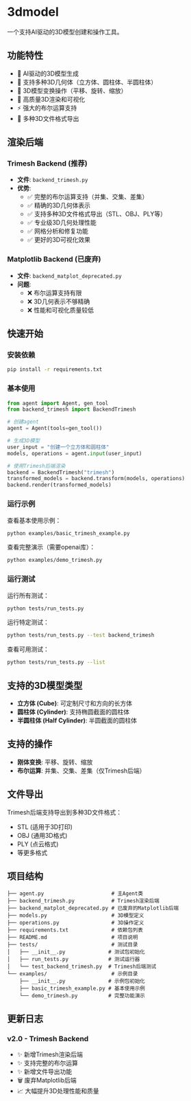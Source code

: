# 3dmodel

一个支持AI驱动的3D模型创建和操作工具。

## 功能特性

- 🤖 AI驱动的3D模型生成
- 🎯 支持多种3D几何体（立方体、圆柱体、半圆柱体）
- 🔧 3D模型变换操作（平移、旋转、缩放）
- 🎨 高质量3D渲染和可视化
- ⚡ 强大的布尔运算支持
- 📁 多种3D文件格式导出

## 渲染后端

### Trimesh Backend (推荐)
- **文件**: `backend_trimesh.py`
- **优势**:
  - ✅ 完整的布尔运算支持（并集、交集、差集）
  - ✅ 精确的3D几何体表示
  - ✅ 支持多种3D文件格式导出（STL、OBJ、PLY等）
  - ✅ 专业级3D几何处理性能
  - ✅ 网格分析和修复功能
  - ✅ 更好的3D可视化效果

### Matplotlib Backend (已废弃)
- **文件**: `backend_matplot_deprecated.py`
- **问题**:
  - ❌ 布尔运算支持有限
  - ❌ 3D几何表示不够精确
  - ❌ 性能和可视化质量较低

## 快速开始

### 安装依赖
```bash
pip install -r requirements.txt
```

### 基本使用

```python
from agent import Agent, gen_tool
from backend_trimesh import BackendTrimesh

# 创建agent
agent = Agent(tools=gen_tool())

# 生成3D模型
user_input = "创建一个立方体和圆柱体"
models, operations = agent.input(user_input)

# 使用Trimesh后端渲染
backend = BackendTrimesh("trimesh")
transformed_models = backend.transform(models, operations)
backend.render(transformed_models)
```

### 运行示例

查看基本使用示例：
```bash
python examples/basic_trimesh_example.py
```

查看完整演示（需要openai库）：
```bash
python examples/demo_trimesh.py
```

### 运行测试

运行所有测试：
```bash
python tests/run_tests.py
```

运行特定测试：
```bash
python tests/run_tests.py --test backend_trimesh
```

查看可用测试：
```bash
python tests/run_tests.py --list
```

## 支持的3D模型类型

- **立方体 (Cube)**: 可定制尺寸和方向的长方体
- **圆柱体 (Cylinder)**: 支持椭圆截面的圆柱体
- **半圆柱体 (Half Cylinder)**: 半圆截面的圆柱体

## 支持的操作

- **刚体变换**: 平移、旋转、缩放
- **布尔运算**: 并集、交集、差集（仅Trimesh后端）

## 文件导出

Trimesh后端支持导出到多种3D文件格式：
- STL (适用于3D打印)
- OBJ (通用3D格式)
- PLY (点云格式)
- 等更多格式

## 项目结构

```
├── agent.py                      # 主Agent类
├── backend_trimesh.py            # Trimesh渲染后端
├── backend_matplot_deprecated.py # 已废弃的Matplotlib后端
├── models.py                     # 3D模型定义
├── operations.py                 # 3D操作定义
├── requirements.txt              # 依赖包列表
├── README.md                     # 项目说明
├── tests/                        # 测试目录
│   ├── __init__.py              # 测试包初始化
│   ├── run_tests.py             # 测试运行器
│   └── test_backend_trimesh.py  # Trimesh后端测试
└── examples/                     # 示例目录
    ├── __init__.py              # 示例包初始化
    ├── basic_trimesh_example.py # 基本使用示例
    └── demo_trimesh.py          # 完整功能演示
```

## 更新日志

### v2.0 - Trimesh Backend
- ✨ 新增Trimesh渲染后端
- ✨ 支持完整的布尔运算
- ✨ 新增文件导出功能
- 🗑️ 废弃Matplotlib后端
- 📈 大幅提升3D处理性能和质量